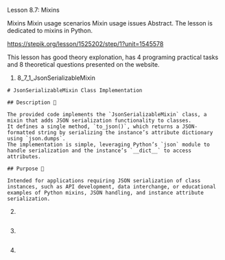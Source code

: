 Lesson 8.7: Mixins

Mixins
Mixin usage scenarios
Mixin usage issues
Abstract. The lesson is dedicated to mixins in Python.

https://stepik.org/lesson/1525202/step/1?unit=1545578

This lesson has good theory explonation, has 4 programing practical tasks and 8 theoretical questions presented on the website.

1. 8_7_1_JsonSerializableMixin

```
# JsonSerializableMixin Class Implementation

## Description 📝

The provided code implements the `JsonSerializableMixin` class, a mixin that adds JSON serialization functionality to classes.
It defines a single method, `to_json()`, which returns a JSON-formatted string by serializing the instance’s attribute dictionary using `json.dumps`.
The implementation is simple, leveraging Python’s `json` module to handle serialization and the instance’s `__dict__` to access attributes.

## Purpose 🎯

Intended for applications requiring JSON serialization of class instances, such as API development, data interchange, or educational examples of Python mixins, JSON handling, and instance attribute serialization.
```

2.

```

```

3.

```

```

4.

```

```
